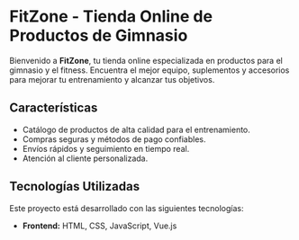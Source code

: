 # FitZone - Tienda Online de Productos de Gimnasio

Bienvenido a **FitZone**, tu tienda online especializada en productos para el gimnasio y el fitness. Encuentra el mejor equipo, suplementos y accesorios para mejorar tu entrenamiento y alcanzar tus objetivos.

## Características
- Catálogo de productos de alta calidad para el entrenamiento.
- Compras seguras y métodos de pago confiables.
- Envíos rápidos y seguimiento en tiempo real.
- Atención al cliente personalizada.

## Tecnologías Utilizadas
Este proyecto está desarrollado con las siguientes tecnologías:
- **Frontend:** HTML, CSS, JavaScript, Vue.js
